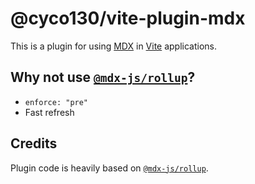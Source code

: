 # @cyco130/vite-plugin-mdx

This is a plugin for using [MDX](https://mdxjs.com/) in [Vite](https://vitejs.dev/) applications.

## Why not use [`@mdx-js/rollup`](https://mdxjs.com/packages/rollup/)?

- `enforce: "pre"`
- Fast refresh

## Credits

Plugin code is heavily based on [`@mdx-js/rollup`](https://mdxjs.com/packages/rollup/).
